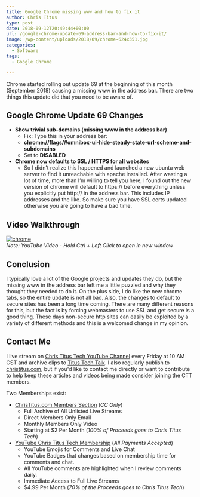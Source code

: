 ```yaml
---
title: Google Chrome missing www and how to fix it
author: Chris Titus
type: post
date: 2018-09-12T20:49:44+00:00
url: /google-chrome-update-69-address-bar-and-how-to-fix-it/
image: /wp-content/uploads/2018/09/chrome-624x351.jpg
categories:
  - Software
tags:
  - Google Chrome

---
```

 Chrome started rolling out update 69 at the beginning of this month (September 2018) causing a missing www in the address bar. There are two things this update did that you need to be aware of. <!--more-->

## Google Chrome Update 69 Changes

  * **Show trivial sub-domains (missing www in the address bar)** 
      * Fix: Type this in your address bar:
      * **chrome://flags/#omnibox-ui-hide-steady-state-url-scheme-and-subdomains**
      * Set to **DISABLED**
  * **Chrome now defaults to SSL / HTTPS for all websites** 
      * So I didn&#8217;t realize this happened and launched a new ubuntu web server to find it unreachable with apache installed. After wasting a lot of time, more than I&#8217;m willing to tell you here, I found out the new version of chrome will default to https:// before everything unless you explicitly put http:// in the address bar. This includes IP addresses and the like. So make sure you have SSL certs updated otherwise you are going to have a bad time.

## Video Walkthrough

[![chrome](https://img.youtube.com/vi/0O9TzNvVwR0/0.jpg)](https://www.youtube.com/watch?v=0O9TzNvVwR0)  
_Note: YouTube Video - Hold Ctrl + Left Click to open in new window_

## Conclusion 

I typically love a lot of the Google projects and updates they do, but the missing www in the address bar left me a little puzzled and why they thought they needed to do it. On the plus side, I do like the new chrome tabs, so the entire update is not all bad. Also, the changes to default to secure sites has been a long time coming. There are many different reasons for this, but the fact is by forcing webmasters to use SSL and get secure is a good thing. These days non-secure http sites can easily be exploited by a variety of different methods and this is a welcomed change in my opinion. 

## Contact Me

I live stream on [Chris Titus Tech YouTube Channel][1] every Friday at 10 AM CST and archive clips to [Titus Tech Talk][2]. I also regularly publish to [christitus.com][3], but if you'd like to contact me directly or want to contribute to help keep these articles and videos being made consider joining the CTT members. 

Two Memberships exist:
- [ChrisTitus.com Members Section][4] (_CC Only_)
  - Full Archive of All Unlisted Live Streams
  - Direct Members Only Email
  - Monthly Members Only Video
  - Starting at $2 Per Month (_100% of Proceeds goes to Chris Titus Tech_)
- [YouTube Chris Titus Tech Membership][5] (_All Payments Accepted_)
  - YouTube Emojis for Comments and Live Chat
  - YouTube Badges that changes based on membership time for comments and chat.
  - All YouTube comments are highlighted when I review comments daily. 
  - Immediate Access to Full Live Streams
  - $4.99 Per Month (_70% of the Proceeds goes to Chris Titus Tech_)

 [1]: https://www.youtube.com/c/ChrisTitusTech
 [2]: https://www.youtube.com/c/ChrisTitusTechStreams
 [3]: https://christitus.com/
 [4]: https://christitus.com/members
 [5]: https://links.christitus.com/join